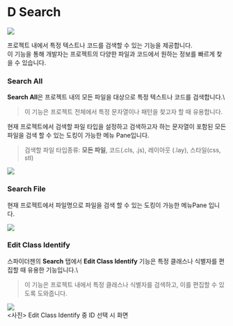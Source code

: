 # D  Search

![](https://wikidocs.net/images/page/22815/search.png)

프로젝트 내에서 특정 텍스트나 코드를 검색할 수 있는 기능을 제공합니다.\
이 기능을 통해 개발자는 프로젝트의 다양한 파일과 코드에서 원하는 정보를 빠르게 찾을 수 있습니다.

### Search All

**Search All**은 프로젝트 내의 모든 파일을 대상으로 특정 텍스트나 코드를 검색합니다.\


> 이 기능은 프로젝트 전체에서 특정 문자열이나 패턴을 찾고자 할 때 유용합니다.

현재 프로젝트에서 검색할 파일 타입을 설정하고 검색하고자 하는 문자열이 포함된 모든 파일을 검색 할 수 있는 도킹이 가능한 메뉴 Pane입니다.

> 검색할 파일 타입종류: **모든 파일**, 코드(.cls, .js), 레이아웃 (.lay), 스타일(css, stl)

![](https://wikidocs.net/images/page/22815/pop-searchAll.png)

### Search File

현재 프로젝트에서 파일명으로 파일을 검색 할 수 있는 도킹이 가능한 메뉴Pane 입니다.

![](https://wikidocs.net/images/page/22815/pop-searchfile.png)

### Edit Class Identify

스파이더젠의 **Search** 탭에서 **Edit Class Identify** 기능은 특정 클래스나 식별자를 편집할 때 유용한 기능입니다.\


> 이 기능은 프로젝트 내에서 특정 클래스나 식별자를 검색하고, 이를 편집할 수 있도록 도와줍니다.

![](https://wikidocs.net/images/page/22815/search_id.png)\
<사진> Edit Class Identify 중 ID 선택 시 화면
